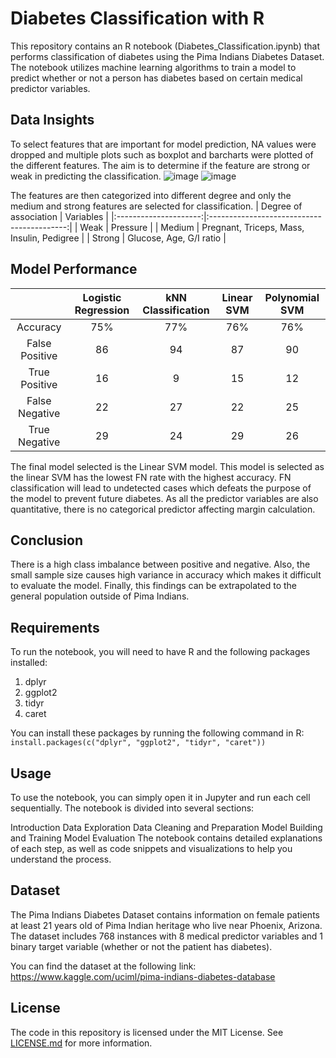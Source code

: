 # Diabetes Classification with R
This repository contains an R notebook (Diabetes_Classification.ipynb) that performs classification of diabetes using the Pima Indians Diabetes Dataset. The notebook utilizes machine learning algorithms to train a model to predict whether or not a person has diabetes based on certain medical predictor variables.


## Data Insights
To select features that are important for model prediction, NA values were dropped and multiple plots such as boxplot and barcharts were plotted of the different features. The aim is to determine if the feature are strong or weak in predicting the classification.
![image](https://user-images.githubusercontent.com/85885666/232962814-b8edb774-e2cc-492b-9e01-1e708e99b53b.png)
![image](https://user-images.githubusercontent.com/85885666/232963396-c50530bd-2869-4aa3-958d-58875766ed55.png)

The features are then categorized into different degree and only the medium and strong features are selected for classification.
| Degree of association |                  Variables                 |
|:---------------------:|:------------------------------------------:|
|          Weak         |                  Pressure                  |
|         Medium        | Pregnant, Triceps, Mass, Insulin, Pedigree |
|         Strong        |           Glucose, Age, G/I ratio          |

## Model Performance
|                | Logistic Regression | kNN Classification | Linear SVM | Polynomial SVM |
|:--------------:|:-------------------:|:------------------:|:----------:|:--------------:|
|    Accuracy    |         75%         |         77%        |     76%    |       76%      |
| False Positive |          86         |         94         |     87     |       90       |
|  True Positive |          16         |          9         |     15     |       12       |
| False Negative |          22         |         27         |     22     |       25       |
|  True Negative |          29         |         24         |     29     |       26       |

The final model selected is the Linear SVM model. This model is selected as the linear SVM has the lowest FN rate with the highest accuracy. FN classification will lead to undetected cases which defeats the purpose of the model to prevent future diabetes. As all the predictor variables are also quantitative, there is no categorical predictor affecting margin calculation. 

## Conclusion
There is a high class imbalance between positive and negative. Also, the small sample size causes high variance in accuracy which makes it difficult to evaluate the model. Finally, this findings can be extrapolated to the general population outside of Pima Indians.


## Requirements
To run the notebook, you will need to have R and the following packages installed:

<ol>
  <li>dplyr</li>
  <li>ggplot2</li>
  <li>tidyr</li>
  <li>caret</li>
</ol>
You can install these packages by running the following command in R:
<code>install.packages(c("dplyr", "ggplot2", "tidyr", "caret"))</code>

## Usage
To use the notebook, you can simply open it in Jupyter and run each cell sequentially. The notebook is divided into several sections:

Introduction
Data Exploration
Data Cleaning and Preparation
Model Building and Training
Model Evaluation
The notebook contains detailed explanations of each step, as well as code snippets and visualizations to help you understand the process.

## Dataset
The Pima Indians Diabetes Dataset contains information on female patients at least 21 years old of Pima Indian heritage who live near Phoenix, Arizona. The dataset includes 768 instances with 8 medical predictor variables and 1 binary target variable (whether or not the patient has diabetes).

You can find the dataset at the following link: https://www.kaggle.com/uciml/pima-indians-diabetes-database

## License
The code in this repository is licensed under the MIT License. See [LICENSE.md](LICENSE.md) for more information.
